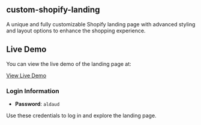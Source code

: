 ## custom-shopify-landing
A unique and fully customizable Shopify landing page with advanced styling and layout options to enhance the shopping experience.

## Live Demo

You can view the live demo of the landing page at:

[View Live Demo](https://ecommerce2468.myshopify.com/)

### Login Information

- **Password**: `aldaud`

Use these credentials to log in and explore the landing page.
